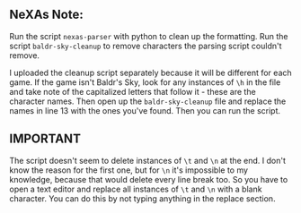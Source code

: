 ## NeXAs Note:
Run the script `nexas-parser` with python to clean up the formatting. 
Run the script `baldr-sky-cleanup` to remove characters the parsing script couldn't remove.

I uploaded the cleanup script separately because it will be different for each game. If the game isn't Baldr's Sky,
look for any instances of `\h` in the file and take note of the capitalized letters that follow it - these are the character names.
Then open up the `baldr-sky-cleanup` file and replace the names in line 13 with the ones you've found. Then you can run the script.

## IMPORTANT
The script doesn't seem to delete instances of `\t` and `\n` at the end. I don't know the reason for the first one, but for `\n` it's
impossible to my knowledge, because that would delete every line break too. So you have to open a text editor and replace all instances
of `\t` and `\n` with a blank character. You can do this by not typing anything in the replace section.
